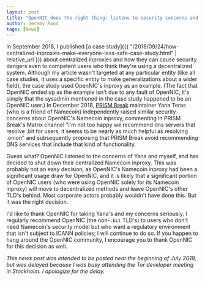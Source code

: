 ```yaml
---
layout: post
title: "OpenNIC does the right thing: listens to security concerns and shuts down its centralized Namecoin inproxy"
author: Jeremy Rand
tags: [News]
---
```


In September 2018, I published [a case study]({{ "/2018/09/24/how-centralized-inproxies-make-everyone-less-safe-case-study.html" | relative_url }}) about centralized inproxies and how they can cause security dangers even to competent users who think they're using a decentralized system.  Although my article wasn't targeted at any particular entity (like all case studies, it uses a specific entity to make generalizations about a wider field), the case study used OpenNIC's inproxy as an example.  (The fact that OpenNIC ended up as the example isn't due to any fault of OpenNIC, it's simply that the sysadmin mentioned in the case study happened to be an OpenNIC user.)  In December 2018, [PRISM Break](https://prism-break.org/) maintainer Yana Teras (who is a friend of Namecoin) independently raised similar security concerns about OpenNIC's Namecoin inproxy, commenting in PRISM Break's Matrix channel "i'm not too happy we recommend dns servers that resolve .bit for users, it seems to be nearly as much helpful as resolving .onion" and subsequently proposing that PRISM Break avoid recommending DNS services that include that kind of functionality.

Guess what?  OpenNIC listened to the concerns of Yana and myself, and has decided to shut down their centralized Namecoin inproxy.  This was probably not an easy decision, as OpenNIC's Namecoin inproxy had been a significant usage draw for OpenNIC, and it is likely that a significant portion of OpenNIC users (who were using OpenNIC solely for its Namecoin inproxy) will move to decentralized methods and leave OpenNIC's other TLD's behind.  Most corporate actors probably wouldn't have done this.  But it was the right decision.

I'd like to thank OpenNIC for taking Yana's and my concerns seriously.  I regularly recommend OpenNIC (the non-`.bit` TLD's) to users who don't need Namecoin's security model but who want a regulatory environment that isn't subject to ICANN policies; I will continue to do so.  If you happen to hang around the OpenNIC community, I encourage you to thank OpenNIC for this decision as well.

*This news post was intended to be posted near the beginning of July 2019, but was delayed because I was busy attending the Tor developer meeting in Stockholm.  I apologize for the delay.*
